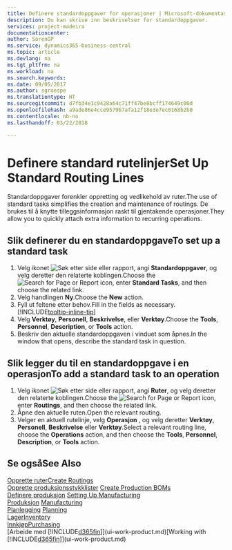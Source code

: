```yaml
---
title: Definere standardoppgaver for operasjoner | Microsoft-dokumentasjon
description: Du kan skrive inn beskrivelser for standardoppgaver.
services: project-madeira
documentationcenter: 
author: SorenGP
ms.service: dynamics365-business-central
ms.topic: article
ms.devlang: na
ms.tgt_pltfrm: na
ms.workload: na
ms.search.keywords: 
ms.date: 09/05/2017
ms.author: sgroespe
ms.translationtype: HT
ms.sourcegitcommit: d7fb34e1c9428a64c71ff47be8bcff174649c00d
ms.openlocfilehash: a9ade86e4cce957967afa12f18e3e7ec0168b2b0
ms.contentlocale: nb-no
ms.lasthandoff: 03/22/2018

---
```

# <a name="set-up-standard-routing-lines"></a><span data-ttu-id="b4a2a-103">Definere standard rutelinjer</span><span class="sxs-lookup"><span data-stu-id="b4a2a-103">Set Up Standard Routing Lines</span></span>
<span data-ttu-id="b4a2a-104">Standardoppgaver forenkler oppretting og vedlikehold av ruter.</span><span class="sxs-lookup"><span data-stu-id="b4a2a-104">The use of standard tasks simplifies the creation and maintenance of routings.</span></span> <span data-ttu-id="b4a2a-105">De brukes til å knytte tilleggsinformasjon raskt til gjentakende operasjoner.</span><span class="sxs-lookup"><span data-stu-id="b4a2a-105">They allow you to quickly attach extra information to recurring operations.</span></span>

## <a name="to-set-up-a-standard-task"></a><span data-ttu-id="b4a2a-106">Slik definerer du en standardoppgave</span><span class="sxs-lookup"><span data-stu-id="b4a2a-106">To set up a standard task</span></span>
1. <span data-ttu-id="b4a2a-107">Velg ikonet ![Søk etter side eller rapport](media/ui-search/search_small.png "Søk etter side eller rapport"), angi **Standardoppgaver**, og velg deretter den relaterte koblingen.</span><span class="sxs-lookup"><span data-stu-id="b4a2a-107">Choose the ![Search for Page or Report](media/ui-search/search_small.png "Search for Page or Report icon") icon, enter **Standard Tasks**, and then choose the related link.</span></span>
2. <span data-ttu-id="b4a2a-108">Velg handlingen **Ny**.</span><span class="sxs-lookup"><span data-stu-id="b4a2a-108">Choose the **New** action.</span></span>
3. <span data-ttu-id="b4a2a-109">Fyll ut feltene etter behov.</span><span class="sxs-lookup"><span data-stu-id="b4a2a-109">Fill in the fields as necessary.</span></span> [!INCLUDE[tooltip-inline-tip](includes/tooltip-inline-tip_md.md)]
4. <span data-ttu-id="b4a2a-110">Velg **Verktøy**, **Personell**, **Beskrivelse**, eller **Verktøy**.</span><span class="sxs-lookup"><span data-stu-id="b4a2a-110">Choose the **Tools**, **Personnel**, **Description**, or **Tools** action.</span></span>
5. <span data-ttu-id="b4a2a-111">Beskriv den aktuelle standardoppgaven i vinduet som åpnes.</span><span class="sxs-lookup"><span data-stu-id="b4a2a-111">In the window that opens, describe the standard task in question.</span></span>

## <a name="to-add-a-standard-task-to-an-operation"></a><span data-ttu-id="b4a2a-112">Slik legger du til en standardoppgave i en operasjon</span><span class="sxs-lookup"><span data-stu-id="b4a2a-112">To add a standard task to an operation</span></span>
1. <span data-ttu-id="b4a2a-113">Velg ikonet ![Søk etter side eller rapport](media/ui-search/search_small.png "Søk etter side eller rapport"), angi **Ruter**, og velg deretter den relaterte koblingen.</span><span class="sxs-lookup"><span data-stu-id="b4a2a-113">Choose the ![Search for Page or Report](media/ui-search/search_small.png "Search for Page or Report icon") icon, enter **Routings**, and then choose the related link.</span></span>
2. <span data-ttu-id="b4a2a-114">Åpne den aktuelle ruten.</span><span class="sxs-lookup"><span data-stu-id="b4a2a-114">Open the relevant routing.</span></span>
3. <span data-ttu-id="b4a2a-115">Velger en aktuell rutelinje, velg **Operasjon** , og velg deretter **Verktøy**, **Personell**, **Beskrivelse** eller **Verktøy**.</span><span class="sxs-lookup"><span data-stu-id="b4a2a-115">Select a relevant routing line, choose the **Operations** action, and then choose the **Tools**, **Personnel**, **Description**, or **Tools** action.</span></span>

## <a name="see-also"></a><span data-ttu-id="b4a2a-116">Se også</span><span class="sxs-lookup"><span data-stu-id="b4a2a-116">See Also</span></span>  
[<span data-ttu-id="b4a2a-117">Opprette ruter</span><span class="sxs-lookup"><span data-stu-id="b4a2a-117">Create Routings</span></span>](production-how-to-create-routings.md)  
<span data-ttu-id="b4a2a-118">[Opprette produksjonsstykklister](production-how-to-create-production-boms.md)   </span><span class="sxs-lookup"><span data-stu-id="b4a2a-118">[Create Production BOMs](production-how-to-create-production-boms.md)   </span></span>  
<span data-ttu-id="b4a2a-119">[Definere produksjon](production-configure-production-processes.md) </span><span class="sxs-lookup"><span data-stu-id="b4a2a-119">[Setting Up Manufacturing](production-configure-production-processes.md) </span></span>  
<span data-ttu-id="b4a2a-120">[Produksjon](production-manage-manufacturing.md)  </span><span class="sxs-lookup"><span data-stu-id="b4a2a-120">[Manufacturing](production-manage-manufacturing.md)  </span></span>  
<span data-ttu-id="b4a2a-121">[Planlegging](production-planning.md) </span><span class="sxs-lookup"><span data-stu-id="b4a2a-121">[Planning](production-planning.md) </span></span>  
[<span data-ttu-id="b4a2a-122">Lager</span><span class="sxs-lookup"><span data-stu-id="b4a2a-122">Inventory</span></span>](inventory-manage-inventory.md)  
[<span data-ttu-id="b4a2a-123">Innkjøp</span><span class="sxs-lookup"><span data-stu-id="b4a2a-123">Purchasing</span></span>](purchasing-manage-purchasing.md)  
<span data-ttu-id="b4a2a-124">[Arbeide med [!INCLUDE[d365fin](includes/d365fin_md.md)]](ui-work-product.md)</span><span class="sxs-lookup"><span data-stu-id="b4a2a-124">[Working with [!INCLUDE[d365fin](includes/d365fin_md.md)]](ui-work-product.md)</span></span>  

